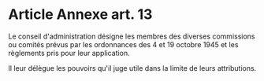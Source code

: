 # Article Annexe art. 13

Le conseil d'administration désigne les membres des diverses commissions ou comités prévus par les ordonnances des 4 et 19 octobre 1945 et les règlements pris pour leur application.

Il leur délègue les pouvoirs qu'il juge utile dans la limite de leurs attributions.
